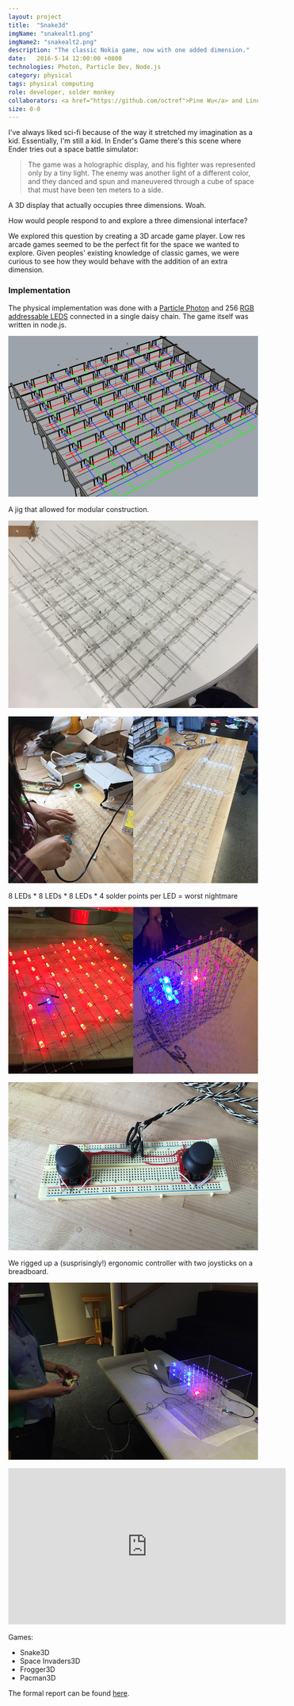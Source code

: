 ```yaml
---
layout: project
title:  "Snake3d"
imgName: "snakealt1.png"
imgName2: "snakealt2.png"
description: "The classic Nokia game, now with one added dimension."
date:   2016-5-14 12:00:00 +0800
technologies: Photon, Particle Dev, Node.js
category: physical
tags: physical computing
role: developer, solder monkey
collaborators: <a href="https://github.com/octref">Pine Wu</a> and Linna Li
size: 0-0
---
```


I've always liked sci-fi because of the way it stretched my imagination as a kid. Essentially, I'm still a kid. In Ender's Game there's this scene where Ender tries out a space battle simulator:

>The game was a holographic display, and his fighter was represented only by a tiny light. The enemy was
another light of a different color, and they danced and spun and maneuvered through a cube of space that
must have been ten meters to a side.

A 3D display that actually occupies three dimensions. Woah. 

How would people respond to and explore a three dimensional interface?

We explored this question by creating a 3D arcade game player. Low res arcade games seemed to be the perfect fit for the space we wanted to explore. Given peoples' existing knowledge of classic games, we were curious to see how they would behave with the addition of an extra dimension.

### Implementation

The physical implementation was done with a <a href="https://docs.particle.io/datasheets/photon-datasheet/">Particle Photon</a> and 256 <a href="https://cdn.sparkfun.com/datasheets/Components/LED/COM-12877.pdf">RGB addressable LEDS</a> connected in a single daisy chain. The game itself was written in node.js.

![Alt](/img/snake3d/rhinojig.jpg)

A jig that allowed for modular construction.

![Alt](/img/snake3d/realjig.jpg)

![Alt](/img/snake3d/soldering.jpg)

8 LEDs * 8 LEDs * 8 LEDs * 4 solder points per LED = worst nightmare

![Alt](/img/snake3d/glowing.jpg)

![Alt](/img/snake3d/controller.jpg)

We rigged up a (susprisingly!) ergonomic controller with two joysticks on a breadboard.

![Alt](/img/snake3d/player.jpg)

<iframe width="560" height="315" src="https://www.youtube.com/embed/oSZp3x7AmO0" frameborder="0" allowfullscreen></iframe>

Games:
- Snake3D
- Space Invaders3D
- Frogger3D
- Pacman3D

The formal report can be found <a href="https://drive.google.com/file/d/0B0yplDYU2H-pUjBubnFuNzRIN1k/view?usp=sharing">here</a>.


